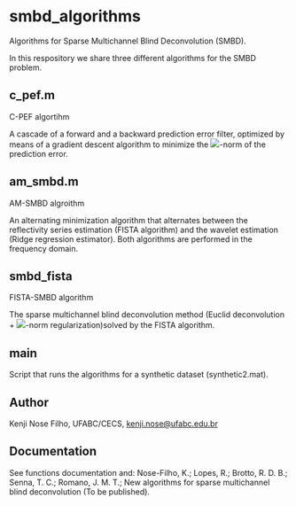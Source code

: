 # smbd_algorithms
Algorithms for Sparse Multichannel Blind Deconvolution (SMBD).

In this respository we share three different algorithms for the SMBD problem.

## c_pef.m

C-PEF algortihm

A cascade of a forward and a backward prediction error filter, optimized by means of a gradient descent algorithm to minimize the <img src="https://render.githubusercontent.com/render/math?math=\ell_1">-norm of the prediction error.

## am_smbd.m

AM-SMBD algroithm

An alternating minimization algorithm that alternates between the reflectivity series estimation (FISTA algorithm) and the wavelet estimation (Ridge regression estimator). Both algorithms are performed in the frequency domain.

## smbd_fista

FISTA-SMBD algorithm

The sparse multichannel blind deconvolution method (Euclid deconvolution + <img src="https://render.githubusercontent.com/render/math?math=\ell_1">-norm regularization)solved by the FISTA algorithm.

## main

Script that runs the algorithms for a synthetic dataset (synthetic2.mat).

## Author

Kenji Nose Filho, UFABC/CECS, kenji.nose@ufabc.edu.br

## Documentation

See functions documentation and:
Nose-Filho, K.; Lopes, R.; Brotto, R. D. B.; Senna, T. C.; Romano, J. M. T.; New algorithms for sparse multichannel blind deconvolution (To be published).
